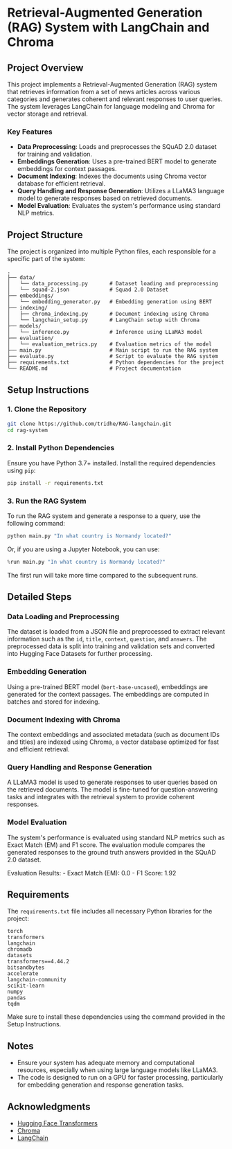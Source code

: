 
# Retrieval-Augmented Generation (RAG) System with LangChain and Chroma

## Project Overview

This project implements a Retrieval-Augmented Generation (RAG) system that retrieves information from a set of news articles across various categories and generates coherent and relevant responses to user queries. The system leverages LangChain for language modeling and Chroma for vector storage and retrieval.

### Key Features

- **Data Preprocessing**: Loads and preprocesses the SQuAD 2.0 dataset for training and validation.
- **Embeddings Generation**: Uses a pre-trained BERT model to generate embeddings for context passages.
- **Document Indexing**: Indexes the documents using Chroma vector database for efficient retrieval.
- **Query Handling and Response Generation**: Utilizes a LLaMA3 language model to generate responses based on retrieved documents.
- **Model Evaluation**: Evaluates the system's performance using standard NLP metrics.

## Project Structure

The project is organized into multiple Python files, each responsible for a specific part of the system:

```
.
├── data/
│   └── data_processing.py       # Dataset loading and preprocessing
│   └── squad-2.json             # Squad 2.0 Dataset 
├── embeddings/
│   └── embedding_generator.py   # Embedding generation using BERT
├── indexing/
│   ├── chroma_indexing.py       # Document indexing using Chroma
│   └── langchain_setup.py       # LangChain setup with Chroma
├── models/
│   └── inference.py             # Inference using LLaMA3 model
├── evaluation/
│   └── evaluation_metrics.py    # Evaluation metrics of the model
├── main.py                      # Main script to run the RAG system
├── evaluate.py                  # Script to evaluate the RAG system
├── requirements.txt             # Python dependencies for the project
└── README.md                    # Project documentation
```

## Setup Instructions

### 1. Clone the Repository

```bash
git clone https://github.com/tridhe/RAG-langchain.git
cd rag-system
```

### 2. Install Python Dependencies

Ensure you have Python 3.7+ installed. Install the required dependencies using `pip`:

```bash
pip install -r requirements.txt
```

### 3. Run the RAG System

To run the RAG system and generate a response to a query, use the following command:

```bash
python main.py "In what country is Normandy located?"
```

Or, if you are using a Jupyter Notebook, you can use:

```python
%run main.py "In what country is Normandy located?"
```
The first run will take more time compared to the subsequent runs.

## Detailed Steps

### Data Loading and Preprocessing

The dataset is loaded from a JSON file and preprocessed to extract relevant information such as the `id`, `title`, `context`, `question`, and `answers`. The preprocessed data is split into training and validation sets and converted into Hugging Face Datasets for further processing.

### Embedding Generation

Using a pre-trained BERT model (`bert-base-uncased`), embeddings are generated for the context passages. The embeddings are computed in batches and stored for indexing.

### Document Indexing with Chroma

The context embeddings and associated metadata (such as document IDs and titles) are indexed using Chroma, a vector database optimized for fast and efficient retrieval.

### Query Handling and Response Generation

A LLaMA3 model is used to generate responses to user queries based on the retrieved documents. The model is fine-tuned for question-answering tasks and integrates with the retrieval system to provide coherent responses.

### Model Evaluation

The system's performance is evaluated using standard NLP metrics such as Exact Match (EM) and F1 score. The evaluation module compares the generated responses to the ground truth answers provided in the SQuAD 2.0 dataset.

Evaluation Results:
    - Exact Match (EM): 0.0
    - F1 Score: 1.92


## Requirements

The `requirements.txt` file includes all necessary Python libraries for the project:

```plaintext
torch
transformers
langchain
chromadb
datasets
transformers==4.44.2 
bitsandbytes
accelerate
langchain-community
scikit-learn
numpy
pandas
tqdm
```

Make sure to install these dependencies using the command provided in the Setup Instructions.

## Notes

- Ensure your system has adequate memory and computational resources, especially when using large language models like LLaMA3.
- The code is designed to run on a GPU for faster processing, particularly for embedding generation and response generation tasks.

## Acknowledgments

- [Hugging Face Transformers](https://huggingface.co/transformers/)
- [Chroma](https://docs.trychroma.com/)
- [LangChain](https://docs.langchain.com/)
